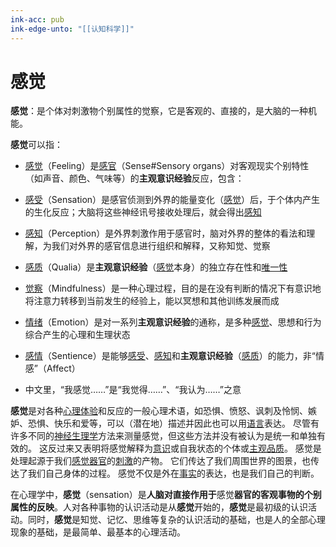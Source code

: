 ```yaml
---
ink-acc: pub
ink-edge-unto: "[[认知科学]]"
---
```



# 感觉

**感觉**：是个体对刺激物个别属性的觉察，它是客观的、直接的，是大脑的一种机能。

**感觉**可以指：

-   [感觉](https://zh.wikipedia.org/wiki/%E6%84%9F%E8%A6%BA "感觉")（Feeling）是[感官](https://zh.wikipedia.org/wiki/%E6%84%9F%E5%AE%98 "感官")（Sense#Sensory organs）对客观现实个别特性（如声音、颜色、气味等）的**主观意识经验**反应，包含：

-   [感受](https://zh.wikipedia.org/wiki/%E6%84%9F%E5%8F%97 "感受")（Sensation）是感官侦测到外界的能量变化（[感觉](https://zh.wikipedia.org/wiki/%E6%84%9F%E8%A6%BA "感觉")）后，于个体内产生的生化反应；大脑将这些神经讯号接收处理后，就会得出[感知](https://zh.wikipedia.org/wiki/%E6%84%9F%E7%9F%A5 "感知")
-   [感知](https://zh.wikipedia.org/wiki/%E6%84%9F%E7%9F%A5 "感知")（Perception）是外界刺激作用于感官时，脑对外界的整体的看法和理解，为我们对外界的感官信息进行组织和解释，又称知觉、觉察
-   [感质](https://zh.wikipedia.org/wiki/%E6%84%9F%E8%B4%A8 "感质")（Qualia）是**主观意识经验**（[感觉](https://zh.wikipedia.org/wiki/%E6%84%9F%E8%A6%BA "感觉")本身）的独立存在性和[唯一性](https://zh.wikipedia.org/wiki/%E5%94%AF%E4%B8%80%E6%80%A7 "唯一性")
-   [觉察](https://zh.wikipedia.org/wiki/%E8%A6%BA%E5%AF%9F "觉察")（Mindfulness）是一种心理过程，目的是在没有判断的情况下有意识地将注意力转移到当前发生的经验上，能以冥想和其他训练发展而成

-   [情绪](https://zh.wikipedia.org/wiki/%E6%83%85%E7%B7%92 "情绪")（Emotion）是对一系列**主观意识经验**的通称，是多种[感觉](https://zh.wikipedia.org/wiki/%E6%84%9F%E8%A6%BA "感觉")、思想和行为综合产生的心理和生理状态
-   [感情](https://zh.wikipedia.org/wiki/%E6%84%9F%E6%83%85 "感情")（Sentience）是能够[感受](https://zh.wikipedia.org/wiki/%E6%84%9F%E5%8F%97 "感受")、[感知](https://zh.wikipedia.org/wiki/%E6%84%9F%E7%9F%A5 "感知")和**主观意识经验**（[感质](https://zh.wikipedia.org/wiki/%E6%84%9F%E8%B4%A8 "感质")）的能力，非“情感”（Affect）
-   中文里，“我感觉……”是“我觉得……”、“我认为……”之意


**感觉**是对各种[心理](https://zh.wikipedia.org/wiki/%E5%BF%83%E7%90%86%E5%AD%A6 "心理学")[体验](https://zh.wikipedia.org/wiki/%E9%AB%94%E9%A9%97 "体验")和反应的一般心理术语，如恐惧、愤怒、讽刺及怜悯、嫉妒、恐惧、快乐和爱等，可以（潜在地）描述并因此也可以用[语言](https://zh.wikipedia.org/wiki/%E8%AA%9E%E8%A8%80 "语言")表达。 尽管有许多不同的[神经生理学](https://zh.wikipedia.org/wiki/%E7%A5%9E%E7%B6%93%E7%94%9F%E7%90%86%E5%AD%B8 "神经生理学")方法来测量感觉，但这些方法并没有被认为是统一和单独有效的。 这反过来又表明将感觉解释为[意识](https://zh.wikipedia.org/wiki/%E6%84%8F%E8%AD%98 "意识")或自我状态的个体或[主观](https://zh.wikipedia.org/wiki/%E4%B8%BB%E8%A7%80 "主观")[品质](https://zh.wikipedia.org/wiki/%E6%84%9F%E8%B4%A8 "感质")。 感觉是处理起源于我们[感觉器官](https://zh.wikipedia.org/wiki/%E6%84%9F%E8%A6%BA%E5%99%A8%E5%AE%98 "感觉器官")的[刺激](https://zh.wikipedia.org/wiki/%E5%88%BA%E6%BF%80_(%E7%94%9F%E7%90%86%E5%AD%A6) "刺激 (生理学)")的产物。 它们传达了我们周围世界的图景，也传达了我们自己身体的过程。 感觉不仅是外在[事实](https://zh.wikipedia.org/wiki/%E4%BA%8B%E5%AF%A6 "事实")的表达，也是我们自己的判断。

在心理学中，**感觉**（sensation）是**人脑对直接作用于**感觉**器官的客观事物的个别属性的反映**。人对各种事物的认识活动是从**感觉**开始的，**感觉**是最初级的认识活动。同时，**感觉**是知觉、记忆、思维等复杂的认识活动的基础，也是人的全部心理现象的基础，是最简单、最基本的心理活动。